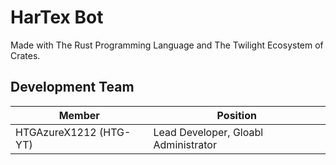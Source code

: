 # HarTex Bot

Made with The Rust Programming Language and The Twilight Ecosystem of Crates.

## Development Team

| Member                 | Position                    |
| ---------------------- | --------------------------- |
| HTGAzureX1212 (HTG-YT) | Lead Developer, Gloabl Administrator |
